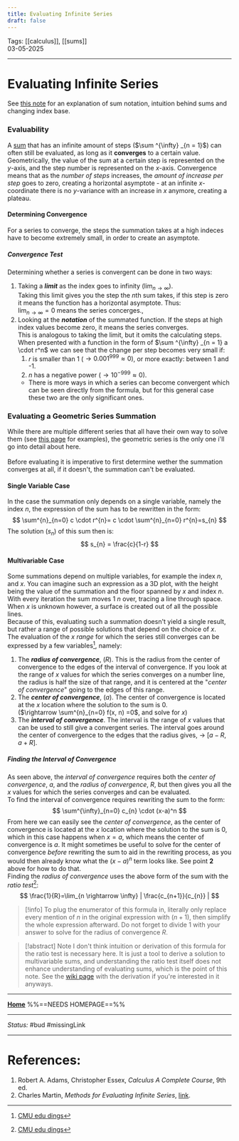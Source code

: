 ```yaml
---
title: Evaluating Infinite Series
draft: false
---
```

Tags: [[calculus]], [[sums]]<br>03-05-2025

---
# Evaluating Infinite Series
See [this note](summation%20-%20background) for an explanation of sum notation, intuition behind sums and changing index base.
### Evaluability
A [sum](Summation%20-%20Background.md) that has an infinite amount of steps ($\sum ^{\infty} _{n = 1}$) can often still be evaluated, as long as it __converges__ to a certain value. Geometrically, the value of the sum at a certain step is represented on the $y$-axis, and the step number is represented on the $x$-axis. Convergence means that as the _number of steps_ increases, the _amount of increase per step_ goes to zero, creating a horizontal asymptote - at an infinite $x$-coordinate there is no $y$-variance with an increase in $x$ anymore, creating a plateau. 
#### Determining Convergence
For a series to converge, the steps the summation takes at a high indeces have to become extremely small, in order to create an asymptote. 
##### Convergence Test
Determining whether a series is convergent can be done in two ways:
1. Taking a ___limit___ as the index goes to infinity ($\lim_{n \rightarrow \infty}$). <br>Taking this limit gives you the step the $n$th sum takes, if this step is zero it means the function has a horizontal asymptote. Thus: <br>$\lim_{n \rightarrow \infty} = 0$ means the series concerges.,
2. Looking at the ___notation___ of the summated function. If the steps at high index values become zero, it means the series converges. <br>This is analogous to taking the limit, but it omits the calculating steps. <br>When presented with a function in the form of $\sum ^{\infty} _{n = 1} a \cdot r^n$ we can see that the change per step becomes very small if:
	1. $r$ is smaller than 1 ($\rightarrow 0.001^{999} \approx 0$), or more exactly: between 1 and -1.
	2. $n$ has a negative power ($\rightarrow 10^{-999} \approx 0$).
	- There is more ways in which a series can become convergent which can be seen directly from the formula, but for this general case these two are the only significant ones.
### Evaluating a Geometric Series Summation
While there are multiple different series that all have their own way to solve them (see [this page](https://web.math.ucsb.edu/~cmart07/Evaluating%20Series.pdf) for examples), the geometric series is the only one i'll go into detail about here. <br><br>Before evaluating it is imperative to first determine wether the summation converges at all, if it doesn't, the summation can't be evaluated. 
#### Single Variable Case
In the case the summation only depends on a single variable, namely the index $n$, the expression of the sum has to be rewritten in the form:
$$
\sum^{n}_{n=0} c \cdot r^{n}= c \cdot \sum^{n}_{n=0} r^{n}=s_{n}
$$
The solution ($s_n$) of this sum then is:
$$
s_{n} = \frac{c}{1-r}
$$
#### Multivariable Case
Some summations depend on multiple variables, for example the index $n$, and $x$. You can imagine such an expression as a 3D plot, with the height being the value of the summation and the floor spanned by $x$ and index $n$. With every iteration the sum moves 1 $n$ over, tracing a line through space. When $x$ is unknown however, a surface is created out of all the possible lines. <br>Because of this, evaluating such a summation doesn't yield a single result, but rather a range of possible solutions that depend on the choice of $x$. <br>The evaluation of the _$x$ range_ for which the series still converges can be expressed by a few variables[^cmuedu], namely:
1. The ___radius of convergence___, ($R$). This is the radius from the center of convergence to the edges of the interval of convergence. If you look at the range of $x$ values for which the series converges on a number line, the radius is half the size of that range, and it is centered at the "_center of convergence_" going to the edges of this range.
2. The ___center of convergence___, ($a$). The center of convergence is located at the $x$ location where the solution to the sum is 0. <br>($\rightarrow \sum^{n}_{n=0} f(x, n) =0$, and solve for $x$)
3.  The ___interval of convergence___. The interval is the range of $x$ values that can be used to still give a convergent series. The interval goes around the center of convergence to the edges that the radius gives, -> $[a - R, a + R]$.
##### Finding the Interval of Convergence
As seen above, the _interval of convergence_ requires both the _center of convergence_, $a$, and the _radius of convergence_, $R$, but then gives you all the $x$ values for which the series converges and can be evaluated. <br>To find the interval of convergence requires rewriting the sum to the form:
$$
\sum^{\infty}_{n=0} c_{n} \cdot (x-a)^n
$$
From here we can easily see the _center of convergence_, as the center of convergence is located at the $x$ location where the solution to the sum is 0, which in this case happens when $x=a$, which means the center of convergence is $a$. It might sometimes be useful to solve for the center of convergence _before_ rewriting the sum to aid in the rewriting process, as you would then already know what the $(x-a)^n$ term looks like. See point __2__ above for how to do that. <br>Finding the _radius of convergence_ uses the above form of the sum with the _ratio test_[^cmuedu]:
$$
\frac{1}{R}=\lim_{n \rightarrow \infty} | \frac{c_{n+1}}{c_{n}} |
$$
> [!info]
> To plug the enumerator of this formula in, literally only replace every mention of $n$ in the original expression with $(n+1)$, then simplify the whole expression afterward. Do not forget to divide 1 with your answer to solve for the radius of convergence $R$. 

> [!abstract] Note
> I don't think intuition or derivation of this formula for the ratio test is necessary here. It is just a tool to derive a solution to multivariable sums, and understanding the ratio test itself does not enhance understanding of evaluating sums, which is the point of this note. See the [wiki page](https://en.wikipedia.org/wiki/Ratio_test) with the derivation if you're interested in it anyways.







---
__[Home](Example.md)__ %%==NEEDS HOMEPAGE==%%

---
_Status:_ #bud #missingLink

---
# References:
[^cmuedu]:[CMU edu dings](https://www.math.cmu.edu/~amanita/math122/handouts/m122_f08_rhandout17.pdf)
1. Robert A. Adams, Christopher Essex, _Calculus A Complete Course_, 9th ed.
2. Charles Martin, _Methods for Evaluating Infinite Series_, [link](https://web.math.ucsb.edu/~cmart07/Evaluating%20Series.pdf).
